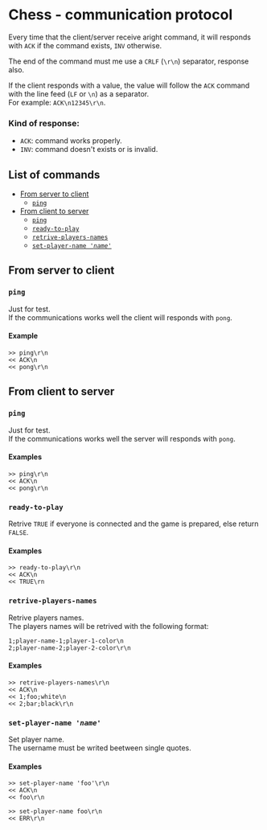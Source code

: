 # Chess - communication protocol

Every time that the client/server receive aright command, it will responds with `ACK` if the command exists, `INV` otherwise.

The end of the command must me use a `CRLF` (`\r\n`) separator, response also.

If the client responds with a value, the value will follow the `ACK` command with the line feed (`LF` or `\n`) as a separator.<br/>
For example: `ACK\n12345\r\n`.

### Kind of response:
- `ACK`: command works properly.
- `INV`: command doesn't exists or is invalid.

## List of commands
- [From server to client](#fstc)
    - [`ping`](#fstc-ping)
- [From client to server](#fcts)
    - [`ping`](#fcts-ping)
    - [`ready-to-play`](#fcts-ready-to-play)
    - [`retrive-players-names`](#fcts-retrive-players-names)
    - [`set-player-name '`*`name`*`'`](#fcts-set-player-name)


## From server to client <a id="fstc"></a>

### `ping` <a id="fstc-ping"></a>
Just for test.<br/> 
If the communications works well the client will responds with `pong`.

#### Example
```
>> ping\r\n
<< ACK\n
<< pong\r\n
```


## From client to server <a id="fcts"></a>

### `ping` <a id="fcts-ping"></a>
Just for test.<br/> 
If the communications works well the server will responds with `pong`.

#### Examples
```
>> ping\r\n
<< ACK\n
<< pong\r\n
```

### `ready-to-play` <a id="fcts-ready-to-play"></a>
Retrive `TRUE` if everyone is connected and the game is prepared, else return `FALSE`.

#### Examples
```
>> ready-to-play\r\n
<< ACK\n
<< TRUE\rn
```

### `retrive-players-names` <a id="fcts-retrive-players-names"></a>
Retrive players names.<br/>
The players names will be retrived with the following format:
```
1;player-name-1;player-1-color\n
2;player-name-2;player-2-color\r\n
```

#### Examples
```
>> retrive-players-names\r\n
<< ACK\n
<< 1;foo;white\n
<< 2;bar;black\r\n
```

### `set-player-name '`*`name`*`'` <a id="fcts-set-player-name"></a>
Set player name.<br/>
The username must be writed beetween single quotes.

#### Examples
```
>> set-player-name 'foo'\r\n
<< ACK\n
<< foo\r\n
```
```
>> set-player-name foo\r\n
<< ERR\r\n
```